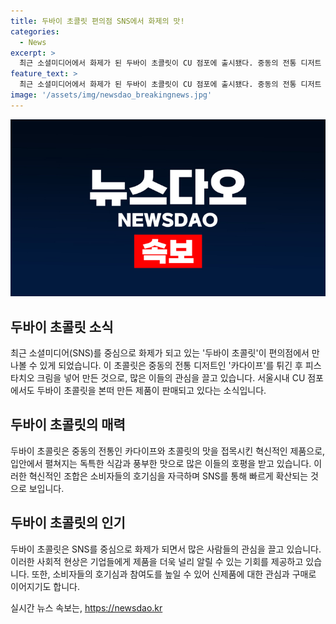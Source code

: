 ```yaml
---
title: 두바이 초콜릿 편의점 SNS에서 화제의 맛!
categories:
  - News
excerpt: >
  최근 소셜미디어에서 화제가 된 두바이 초콜릿이 CU 점포에 출시됐다. 중동의 전통 디저트 카다이프를 사용해 만든 이 초콜릿은 튀긴 후 피스타치오 크림을 넣어 속재료를 마련했다. 이제 서울시내에서도 이 특별한 초콜릿을 맛볼 수 있다. SNS에서 화제가 되는 제품으로, 많은 이들의 관심을 끌 것으로 예상된다.
feature_text: >
  최근 소셜미디어에서 화제가 된 두바이 초콜릿이 CU 점포에 출시됐다. 중동의 전통 디저트 카다이프를 사용해 만든 이 초콜릿은 튀긴 후 피스타치오 크림을 넣어 속재료를 마련했다. 이제 서울시내에서도 이 특별한 초콜릿을 맛볼 수 있다. SNS에서 화제가 되는 제품으로, 많은 이들의 관심을 끌 것으로 예상된다.
image: '/assets/img/newsdao_breakingnews.jpg'
---
```


<p><img src="/assets/img/newsdao_breakingnews.jpg" alt="cryptoinkorea 속보" /></p>

<h2 data-ke-size="size26">두바이 초콜릿 소식</h2>

<p data-ke-size="size16">최근 소셜미디어(SNS)를 중심으로 화제가 되고 있는 '두바이 초콜릿'이 편의점에서 만나볼 수 있게 되었습니다. 이 초콜릿은 중동의 전통 디저트인 '카다이프'를 튀긴 후 피스타치오 크림을 넣어 만든 것으로, 많은 이들의 관심을 끌고 있습니다. 서울시내 CU 점포에서도 두바이 초콜릿을 본떠 만든 제품이 판매되고 있다는 소식입니다.</p>

<h2 data-ke-size="size26">두바이 초콜릿의 매력</h2>

<p data-ke-size="size16">두바이 초콜릿은 중동의 전통인 카다이프와 초콜릿의 맛을 접목시킨 혁신적인 제품으로, 입안에서 펼쳐지는 독특한 식감과 풍부한 맛으로 많은 이들의 호평을 받고 있습니다. 이러한 혁신적인 조합은 소비자들의 호기심을 자극하며 SNS를 통해 빠르게 확산되는 것으로 보입니다.</p>

<h2 data-ke-size="size26">두바이 초콜릿의 인기</h2>

<p data-ke-size="size16">두바이 초콜릿은 SNS를 중심으로 화제가 되면서 많은 사람들의 관심을 끌고 있습니다. 이러한 사회적 현상은 기업들에게 제품을 더욱 널리 알릴 수 있는 기회를 제공하고 있습니다. 또한, 소비자들의 호기심과 참여도를 높일 수 있어 신제품에 대한 관심과 구매로 이어지기도 합니다.</p>
실시간 뉴스 속보는, <a href="https://newsdao.kr" rel="dofollow">https://newsdao.kr</a>


